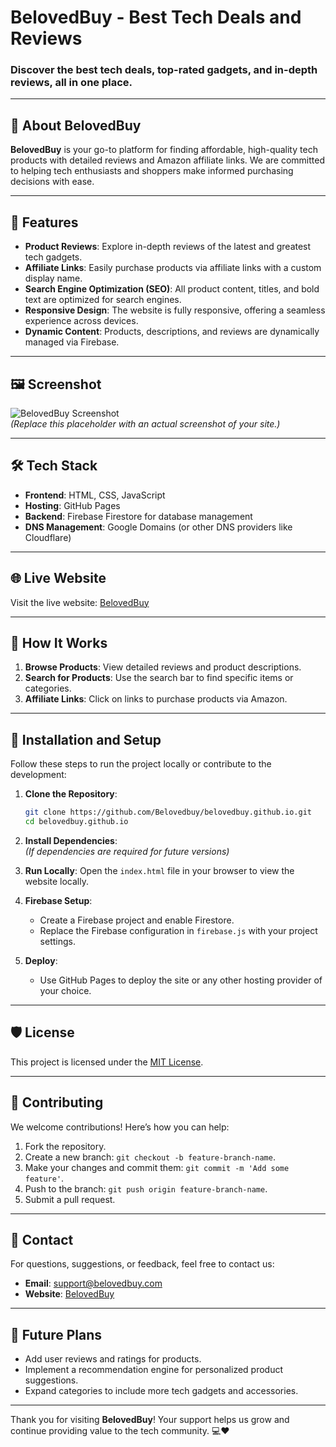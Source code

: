 # BelovedBuy - Best Tech Deals and Reviews

### Discover the best tech deals, top-rated gadgets, and in-depth reviews, all in one place.

---

## 🚀 About BelovedBuy
**BelovedBuy** is your go-to platform for finding affordable, high-quality tech products with detailed reviews and Amazon affiliate links. We are committed to helping tech enthusiasts and shoppers make informed purchasing decisions with ease.

---

## 🌟 Features
- **Product Reviews**: Explore in-depth reviews of the latest and greatest tech gadgets.
- **Affiliate Links**: Easily purchase products via affiliate links with a custom display name.
- **Search Engine Optimization (SEO)**: All product content, titles, and bold text are optimized for search engines.
- **Responsive Design**: The website is fully responsive, offering a seamless experience across devices.
- **Dynamic Content**: Products, descriptions, and reviews are dynamically managed via Firebase.

---

## 🖼️ Screenshot
![BelovedBuy Screenshot](https://your-screenshot-link-here.com)  
*(Replace this placeholder with an actual screenshot of your site.)*

---

## 🛠️ Tech Stack
- **Frontend**: HTML, CSS, JavaScript
- **Hosting**: GitHub Pages
- **Backend**: Firebase Firestore for database management
- **DNS Management**: Google Domains (or other DNS providers like Cloudflare)

---

## 🌐 Live Website
Visit the live website: [BelovedBuy](https://belovedbuy.github.io)

---

## 📖 How It Works
1. **Browse Products**: View detailed reviews and product descriptions.
2. **Search for Products**: Use the search bar to find specific items or categories.
3. **Affiliate Links**: Click on links to purchase products via Amazon.

---

## 📝 Installation and Setup
Follow these steps to run the project locally or contribute to the development:

1. **Clone the Repository**:
   ```bash
   git clone https://github.com/Belovedbuy/belovedbuy.github.io.git
   cd belovedbuy.github.io
   ```

2. **Install Dependencies**:  
   *(If dependencies are required for future versions)*

3. **Run Locally**:
   Open the `index.html` file in your browser to view the website locally.

4. **Firebase Setup**:
   - Create a Firebase project and enable Firestore.
   - Replace the Firebase configuration in `firebase.js` with your project settings.

5. **Deploy**:
   - Use GitHub Pages to deploy the site or any other hosting provider of your choice.

---

## 🛡️ License
This project is licensed under the [MIT License](LICENSE).

---

## 🤝 Contributing
We welcome contributions! Here’s how you can help:
1. Fork the repository.
2. Create a new branch: `git checkout -b feature-branch-name`.
3. Make your changes and commit them: `git commit -m 'Add some feature'`.
4. Push to the branch: `git push origin feature-branch-name`.
5. Submit a pull request.

---

## 📧 Contact
For questions, suggestions, or feedback, feel free to contact us:
- **Email**: support@belovedbuy.com
- **Website**: [BelovedBuy](https://belovedbuy.github.io)

---

## 🚀 Future Plans
- Add user reviews and ratings for products.
- Implement a recommendation engine for personalized product suggestions.
- Expand categories to include more tech gadgets and accessories.

---

Thank you for visiting **BelovedBuy**! Your support helps us grow and continue providing value to the tech community. 💻❤️
